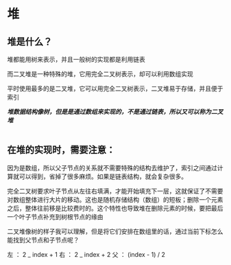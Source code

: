 # 堆

## 堆是什么？

堆都能用树来表示，并且一般树的实现都是利用链表

而二叉堆是一种特殊的堆，它用完全二叉树表示，却可以利用数组实现

平时使用最多的是二叉堆，它可以用完全二叉树表示，二叉堆易于存储，并且便于索引

**_堆数据结构像树，但是是通过数组来实现的，不是通过链表，所以又可以称为二叉堆_**

```js

```

## 在堆的实现时，需要注意：

因为是数组，所以父子节点的关系就不需要特殊的结构去维护了，索引之间通过计算就可以得到，省掉了很多麻烦。如果是链表结构，就会复杂很多。

完全二叉树要求叶子节点从左往右填满，才能开始填充下一层，这就保证了不需要对数组整体进行大片的移动。这也是随机存储结构（数组）的短板；删除一个元素之后，整体往前移是比较费时的。这个特性也导致堆在删除元素的时候，要把最后一个叶子节点补充到树根节点的缘由

二叉堆像树的样子我可以理解，但是将它们安排在数组里的话，通过当前下标怎么能找到父节点和子节点呢？

左 ： 2 _ index + 1
右 ： 2 _ index + 2
父 ： (index - 1) / 2

